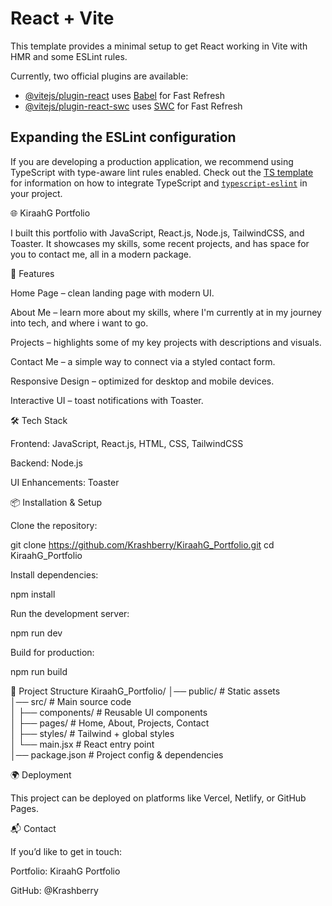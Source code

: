 # React + Vite

This template provides a minimal setup to get React working in Vite with HMR and some ESLint rules.

Currently, two official plugins are available:

- [@vitejs/plugin-react](https://github.com/vitejs/vite-plugin-react/blob/main/packages/plugin-react) uses [Babel](https://babeljs.io/) for Fast Refresh
- [@vitejs/plugin-react-swc](https://github.com/vitejs/vite-plugin-react/blob/main/packages/plugin-react-swc) uses [SWC](https://swc.rs/) for Fast Refresh

## Expanding the ESLint configuration

If you are developing a production application, we recommend using TypeScript with type-aware lint rules enabled. Check out the [TS template](https://github.com/vitejs/vite/tree/main/packages/create-vite/template-react-ts) for information on how to integrate TypeScript and [`typescript-eslint`](https://typescript-eslint.io) in your project.

🌐 KiraahG Portfolio

I built this portfolio with JavaScript, React.js, Node.js, TailwindCSS, and Toaster.
It showcases my skills, some recent projects, and has space for you to contact me, all in a modern package.

🚀 Features

Home Page – clean landing page with modern UI.

About Me – learn more about my skills, where I'm currently at in my journey into tech, and where i want to go.

Projects – highlights some of my key projects with descriptions and visuals.

Contact Me – a simple way to connect via a styled contact form.

Responsive Design – optimized for desktop and mobile devices.

Interactive UI – toast notifications with Toaster.

🛠️ Tech Stack

Frontend: JavaScript, React.js, HTML, CSS, TailwindCSS

Backend: Node.js

UI Enhancements: Toaster

📦 Installation & Setup

Clone the repository:

git clone https://github.com/Krashberry/KiraahG_Portfolio.git
cd KiraahG_Portfolio

Install dependencies:

npm install

Run the development server:

npm run dev

Build for production:

npm run build

📂 Project Structure
KiraahG_Portfolio/
│── public/ # Static assets  
│── src/ # Main source code  
│ ├── components/ # Reusable UI components  
│ ├── pages/ # Home, About, Projects, Contact  
│ ├── styles/ # Tailwind + global styles  
│ └── main.jsx # React entry point  
│── package.json # Project config & dependencies

🌍 Deployment

This project can be deployed on platforms like Vercel, Netlify, or GitHub Pages.

📬 Contact

If you’d like to get in touch:

Portfolio: KiraahG Portfolio

GitHub: @Krashberry
